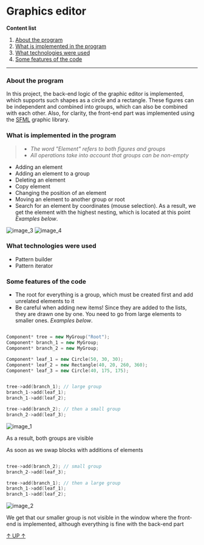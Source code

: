 <a id = "anchor_5"></a>
# Graphics editor

__Content list__
1. [About the program](#anchor_1)
2. [What is implemented in the program](#anchor_2)
3. [What technologies were used](#anchor_3)
4. [Some features of the code](#anchor_4)

---
<a id = "anchor_1"></a>
### About the program
In this project, the back-end logic of the graphic editor is implemented, which supports such shapes as a circle and a rectangle. These figures can be independent and combined into groups, which can also be combined with each other. Also, for clarity, the front-end part was implemented using the [SFML](https://www.sfml-dev.org/tutorials/2.5/) graphic library.

<a id = "anchor_2"></a>
### What is implemented in the program
>- *The word "Element" refers to both figures and groups*
>- *All operations take into account that groups can be non-empty*

- Adding an element
- Adding an element to a group
- Deleting an element
- Copy element
- Changing the position of an element
- Moving an element to another group or root
- Search for an element by coordinates (mouse selection). As a result, we get the element with the highest nesting, which is located at this point *Examples below*.

![image_3](https://user-images.githubusercontent.com/105476685/177790829-29c7269e-9546-477c-ad50-1de68e73e2d1.png)
![image_4](https://user-images.githubusercontent.com/105476685/177790835-6256b087-6017-4e49-ad0d-63b24afb9f3a.png)


<a id = "anchor_3"></a>
### What technologies were used
- Pattern builder
- Pattern iterator


<a id = "anchor_4"></a>
### Some features of the code
- The root for everything is a group, which must be created first and add unrelated elements to it
- Be careful when adding new items! Since they are added to the lists, they are drawn one by one. You need to go from large elements to smaller ones. *Examples below*.

``` C++

Component* tree = new MyGroup("Root");
Component* branch_1 = new MyGroup;
Component* branch_2 = new MyGroup;

Component* leaf_1 = new Circle(50, 30, 30);
Component* leaf_2 = new Rectangle(40, 20, 260, 360);
Component* leaf_3 = new Circle(40, 175, 175);


tree->add(branch_1); // large group
branch_1->add(leaf_1);
branch_1->add(leaf_2);

tree->add(branch_2); // then a small group
branch_2->add(leaf_3);
```

![image_1](https://user-images.githubusercontent.com/105476685/177788422-fc05c294-1204-4ee1-92b7-0e7af7bf47ac.png)

As a result, both groups are visible


As soon as we swap blocks with additions of elements
``` C++

tree->add(branch_2); // small group
branch_2->add(leaf_3);

tree->add(branch_1); // then a large group
branch_1->add(leaf_1);
branch_1->add(leaf_2);
```

![image_2](https://user-images.githubusercontent.com/105476685/177788431-55798fd6-2d0f-42f1-9f51-d9eda208dfbb.png)

We get that our smaller group is not visible in the window where the front-end is implemented, although everything is fine with the back-end part

[↑ UP ↑](#anchor_5)
